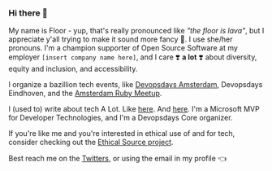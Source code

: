 ### Hi there 👋

My name is Floor - yup, that's really pronounced like *"the floor is lava"*, but I appreciate y'all trying to make it sound more fancy 💅. I use she/her pronouns. I'm a champion supporter of Open Source Software at my employer `[insert company name here]`, and I care ❣️ **a lot** ❣️ about diversity, equity and inclusion, and accessibility. 

I organize a bazillion tech events, like [Devopsdays Amsterdam](https://devopsdays.org/events/2022-amsterdam/welcome/), Devopsdays Eindhoven, and the [Amsterdam Ruby Meetup](https://www.meetup.com/Amsterdam-rb/).

I (used to) write about tech A Lot. Like [here](https://medium.com/@floriendrees). And [here](https://dev.to/floord). I'm a Microsoft MVP for Developer Technologies, and I'm a Devopsdays Core organizer.

If you're like me and you're interested in ethical use of and for tech, consider checking out the [Ethical Source project](https://ethicalsource.dev/).

Best reach me on the [Twitters](https://twitter.com/floordrees), or using the email in my profile 👈 
